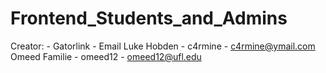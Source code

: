 Frontend_Students_and_Admins
============================

Creator:      - Gatorlink       - Email
Luke Hobden   - c4rmine         - c4rmine@ymail.com
Omeed Familie - omeed12         - omeed12@ufl.edu
